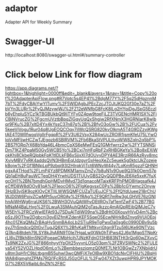 # adaptor
Adapter API for Weekly Summary

# Swagger-UI
http://localhost:8080/swagger-ui.html#/summary-controller

# Click below Link for flow diagram
https://app.diagrams.net/?lightbox=1&highlight=0000ff&edit=_blank&layers=1&nav=1&title=Copy%20of%20AdapterApiFlow.png#R7Vptc5s4EP41%2BdgM77Y%2F5q25dHpznnM7bT%2FdyCBAiYwYITumv%2F5WIDAgbJPEcZzcJTOJtJKQ2Gf30e7aZ%2FbVYn3LURr%2FyQJMzywjWJ%2FZ12eWNfbG8FcK8lLg2HYpiDgJSpG5EczIb6yEhpIuSYCz1kTBGBUkbQt9liTYFy0Z4pw9tqeFjLZ3TVGENcHMR1SX%2FiCBiNVrucZG%2FgcmUVztbBpqZIGqyUqQxShgjw2RfXNmX3HGRNlarK8wlbqr9FKu%2B7xltD4Yx4kYssC37n87q%2B%2BfyO3oGw%2B%2FUCua%2Fv5keeVjVogu1Rur04q8UgEOQCOqy7iIWcQSRG820kvOlkmA5T4G9DZzvjKWgtAE4T0WIlfwoqVgIIrFgqpR%2FV3U62VsyX284wUcZROIR1jsmKfeU75LYwOlqVvMFljwHCZwTJEgqzb6SBlRVM%2Fb6BkaStVPULttvoWW8ZqIn2q5bP%2BS7fORq7rX68bYda46L4bmcCpXS6eMwFEsQ1GMrfwrrz2w%2FYTSNNSiDm71KZ4PpaM50Gy5WCB5Yo%2BCxi7nHFqRbF2xRHBGKeYa%2Bo8xEXiWokKhj8CkbeRQlpbkFpK1tIDLkFB6xSjjxXI7dOUvyDPY4AE3RrziR66AzRvy8mcXvivMBV7vRK4addsQVN3HBmEqUdzgyrGxHeoXeZc5euek5g0ktclJkZozejekBojw%2FGf1BNlpLpP9zbqi93I2HIrpkVjTct6WNvW44y7LoKmR5gzzFQHNHpgxA4THod%2FLmP4Yz8PDMKM1amvZmZy7b8uN1v9Oup9Q31k0Oem57pQb1aEH8uPauWCTeqDH4YrwhUDS1TUUyGBS2QyQQDPBeJE6Xe5xxK7fuXgcOH1%2BN7bmdhGpHMDvHMvd73d1qnacoMTajxKRFPhPMO8Hagsafk4JeCffD8W8dOOv81qA%2FIeocO6%2FlgKegvsxC0Ps%2Bb1cGYwmc2Onyw3HzB3vjSK9ozKlOyCKTIILWWSQMFCUZaTUEuJCF%2FfQYdUuee218rChUWJD0W6PoivZCwMPt5uvOR0Ay%2FfRAg%2F9QR17mRw3gLGHVE76zGNIhnAiWHWg6rraUKS6%2BWH3OVuQAtWhvDEtlROy7af1enfZwF4%2B77BGMNaM4BaLHxg%2F0LwuA3SMAuhQtM2gTasJkzzc4mAlQpREibQlMJeC7yW5Eh%2FRCzWwIEFAt93J7SDuAITdiW09na%2BdHtO0XouvHVvD4m%2BcpSzJ9OThw2Dgbcni3gyEIZfmKZdenKEF5SqeO5EcwNHrkBdZnvg9VUjOEpj4hc01ZKqQMsZrBAqHySnmBA4oLb2STiuR9eTgPwxDa0sg6c0990DBv9u5bsyJ7hSmdcxQ0tGviTugJQ6X1%2BfvKaRTMtkyriGtgn9Tzu5l6UKe90NTVzcQ7An4j8tdeh79LSY8kJhARN9T0Ie7HgaLwlXWk0hTiPws42J6p1MgpSTNpKrrLI6yZfBkh8Im5NOjPoeaeCMbHcih7JNzKFdnO13HB83NTHt3rQo60wZXvvCTs9NK2ZxJG%2F866nhyytYpOlt25yyvnLO5z03pm%2FZRVSWNc2%2FULEya54Y52VOZLHpdO6mLo%2BembbeszjqmzQ0NfE7LNt1OBGwZz7XNbijdrUu8tm3qH1rC9bLtbgmB55uhwl3wcQMFjX7eOlBw9XBO1dcNvCIFHiU%2BqHjWA84lgmghtZPMs7RQi1FcRSSJ5GzOFlJL%2Fw047XZt3uwpHPR9JPYMOKG7%2BX5V6aibL6nZN%2F8C


